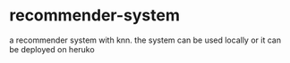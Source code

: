 # recommender-system
a recommender system with knn. the system can be used locally or it can be deployed on heruko
